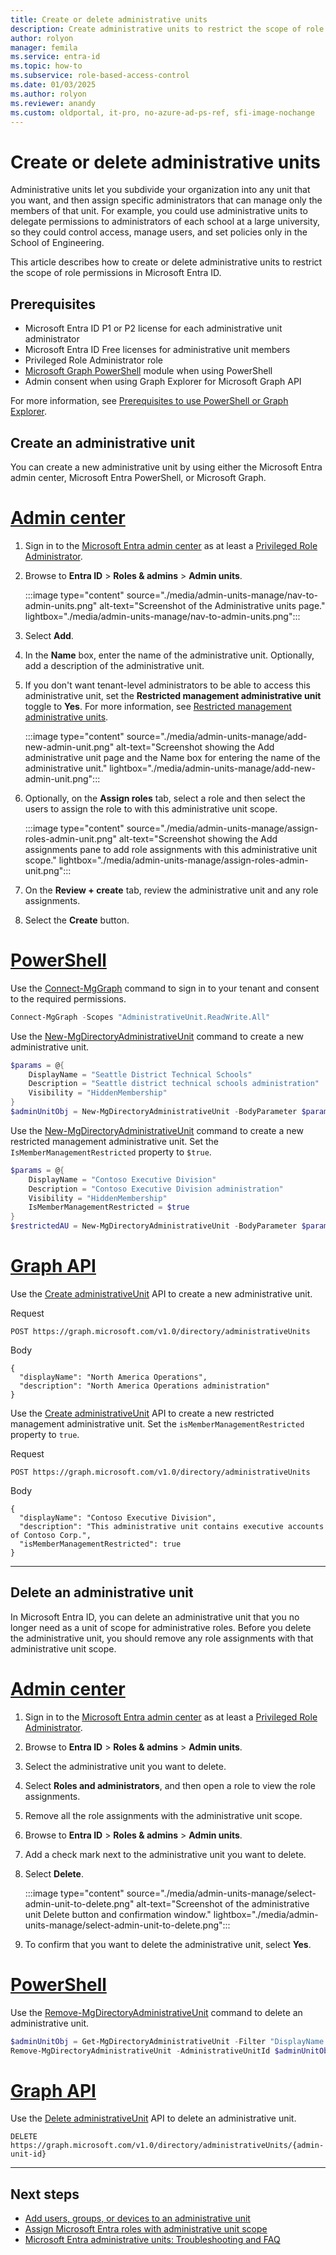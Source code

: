 ```yaml
---
title: Create or delete administrative units
description: Create administrative units to restrict the scope of role permissions in Microsoft Entra ID.
author: rolyon
manager: femila
ms.service: entra-id
ms.topic: how-to
ms.subservice: role-based-access-control
ms.date: 01/03/2025
ms.author: rolyon
ms.reviewer: anandy
ms.custom: oldportal, it-pro, no-azure-ad-ps-ref, sfi-image-nochange
---
```


# Create or delete administrative units

Administrative units let you subdivide your organization into any unit that you want, and then assign specific administrators that can manage only the members of that unit. For example, you could use administrative units to delegate permissions to administrators of each school at a large university, so they could control access, manage users, and set policies only in the School of Engineering.

This article describes how to create or delete administrative units to restrict the scope of role permissions in Microsoft Entra ID.

## Prerequisites

- Microsoft Entra ID P1 or P2 license for each administrative unit administrator
- Microsoft Entra ID Free licenses for administrative unit members
- Privileged Role Administrator role
- [Microsoft Graph PowerShell](/powershell/microsoftgraph/installation) module when using PowerShell
- Admin consent when using Graph Explorer for Microsoft Graph API

For more information, see [Prerequisites to use PowerShell or Graph Explorer](prerequisites.md).

## Create an administrative unit

You can create a new administrative unit by using either the Microsoft Entra admin center, Microsoft Entra PowerShell, or Microsoft Graph.

# [Admin center](#tab/admin-center)


1. Sign in to the [Microsoft Entra admin center](https://entra.microsoft.com) as at least a [Privileged Role Administrator](permissions-reference.md#privileged-role-administrator).

1. Browse to **Entra ID** > **Roles & admins** > **Admin units**.

    :::image type="content" source="./media/admin-units-manage/nav-to-admin-units.png" alt-text="Screenshot of the Administrative units page." lightbox="./media/admin-units-manage/nav-to-admin-units.png":::

1. Select **Add**.

1. In the **Name** box, enter the name of the administrative unit. Optionally, add a description of the administrative unit.

1. If you don't want tenant-level administrators to be able to access this administrative unit, set the **Restricted management administrative unit** toggle to **Yes**. For more information, see [Restricted management administrative units](admin-units-restricted-management.md).

    :::image type="content" source="./media/admin-units-manage/add-new-admin-unit.png" alt-text="Screenshot showing the Add administrative unit page and the Name box for entering the name of the administrative unit." lightbox="./media/admin-units-manage/add-new-admin-unit.png":::

1. Optionally, on the **Assign roles** tab, select a role and then select the users to assign the role to with this administrative unit scope.

    :::image type="content" source="./media/admin-units-manage/assign-roles-admin-unit.png" alt-text="Screenshot showing the Add assignments pane to add role assignments with this administrative unit scope." lightbox="./media/admin-units-manage/assign-roles-admin-unit.png":::

1. On the **Review + create** tab, review the administrative unit and any role assignments.

1. Select the **Create** button.

# [PowerShell](#tab/ms-powershell)

Use the [Connect-MgGraph](/powershell/microsoftgraph/authentication-commands#using-connect-mggraph) command to sign in to your tenant and consent to the required permissions.

```powershell
Connect-MgGraph -Scopes "AdministrativeUnit.ReadWrite.All"
```

Use the [New-MgDirectoryAdministrativeUnit](/powershell/module/microsoft.graph.identity.directorymanagement/new-mgdirectoryadministrativeunit) command to create a new administrative unit.

```powershell
$params = @{
    DisplayName = "Seattle District Technical Schools"
    Description = "Seattle district technical schools administration"
    Visibility = "HiddenMembership"
}
$adminUnitObj = New-MgDirectoryAdministrativeUnit -BodyParameter $params
```

Use the [New-MgDirectoryAdministrativeUnit](/powershell/module/microsoft.graph.identity.directorymanagement/new-mgdirectoryadministrativeunit) command to create a new restricted management administrative unit. Set the `IsMemberManagementRestricted` property to `$true`.

```powershell
$params = @{
    DisplayName = "Contoso Executive Division"
    Description = "Contoso Executive Division administration"
    Visibility = "HiddenMembership"
    IsMemberManagementRestricted = $true
}
$restrictedAU = New-MgDirectoryAdministrativeUnit -BodyParameter $params
```

# [Graph API](#tab/ms-graph)

Use the [Create administrativeUnit](/graph/api/directory-post-administrativeunits) API to create a new administrative unit.

Request

```http
POST https://graph.microsoft.com/v1.0/directory/administrativeUnits
```

Body

```http
{
  "displayName": "North America Operations",
  "description": "North America Operations administration"
}
```

Use the [Create administrativeUnit](/graph/api/directory-post-administrativeunits) API to create a new restricted management administrative unit. Set the `isMemberManagementRestricted` property to `true`.

Request

```http
POST https://graph.microsoft.com/v1.0/directory/administrativeUnits
```

Body

```http
{ 
  "displayName": "Contoso Executive Division",
  "description": "This administrative unit contains executive accounts of Contoso Corp.", 
  "isMemberManagementRestricted": true
}
```

---

## Delete an administrative unit

In Microsoft Entra ID, you can delete an administrative unit that you no longer need as a unit of scope for administrative roles. Before you delete the administrative unit, you should remove any role assignments with that administrative unit scope.

# [Admin center](#tab/admin-center)

1. Sign in to the [Microsoft Entra admin center](https://entra.microsoft.com) as at least a [Privileged Role Administrator](permissions-reference.md#privileged-role-administrator).

1. Browse to **Entra ID** > **Roles & admins** > **Admin units**.

1. Select the administrative unit you want to delete.

1. Select **Roles and administrators**, and then open a role to view the role assignments.

1. Remove all the role assignments with the administrative unit scope.

1. Browse to **Entra ID** > **Roles & admins** > **Admin units**.

1. Add a check mark next to the administrative unit you want to delete.

1. Select **Delete**.

    :::image type="content" source="./media/admin-units-manage/select-admin-unit-to-delete.png" alt-text="Screenshot of the administrative unit Delete button and confirmation window." lightbox="./media/admin-units-manage/select-admin-unit-to-delete.png":::

1. To confirm that you want to delete the administrative unit, select **Yes**.

# [PowerShell](#tab/ms-powershell)

Use the [Remove-MgDirectoryAdministrativeUnit](/powershell/module/microsoft.graph.identity.directorymanagement/remove-mgdirectoryadministrativeunit) command to delete an administrative unit.

```powershell
$adminUnitObj = Get-MgDirectoryAdministrativeUnit -Filter "DisplayName eq 'Seattle District Technical Schools'"
Remove-MgDirectoryAdministrativeUnit -AdministrativeUnitId $adminUnitObj.Id
```

# [Graph API](#tab/ms-graph)

Use the [Delete administrativeUnit](/graph/api/administrativeunit-delete) API to delete an administrative unit.

```http
DELETE https://graph.microsoft.com/v1.0/directory/administrativeUnits/{admin-unit-id}
```

---

## Next steps

- [Add users, groups, or devices to an administrative unit](admin-units-members-add.md)
- [Assign Microsoft Entra roles with administrative unit scope](manage-roles-portal.md)
- [Microsoft Entra administrative units: Troubleshooting and FAQ](admin-units-faq-troubleshoot.yml)
